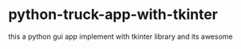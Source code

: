 # python-truck-app-with-tkinter
this a python gui app implement with tkinter library and its awesome
